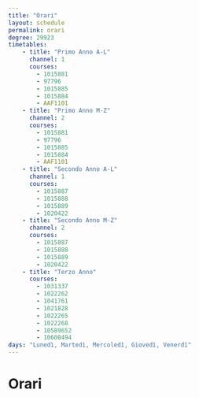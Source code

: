 ```yaml
---
title: "Orari"
layout: schedule
permalink: orari
degree: 29923
timetables:
    - title: "Primo Anno A-L"
      channel: 1
      courses: 
        - 1015881
        - 97796
        - 1015885
        - 1015884
        - AAF1101
    - title: "Primo Anno M-Z"
      channel: 2
      courses:
        - 1015881
        - 97796
        - 1015885
        - 1015884
        - AAF1101
    - title: "Secondo Anno A-L"
      channel: 1
      courses: 
        - 1015887
        - 1015888
        - 1015889
        - 1020422
    - title: "Secondo Anno M-Z"
      channel: 2
      courses:
        - 1015887
        - 1015888
        - 1015889
        - 1020422
    - title: "Terzo Anno"
      courses:
        - 1031337
        - 1022262
        - 1041761
        - 1021828
        - 1022265
        - 1022268
        - 10589652
        - 10600494
days: "Lunedì, Martedì, Mercoledì, Giovedì, Venerdì"
---
```


# Orari
